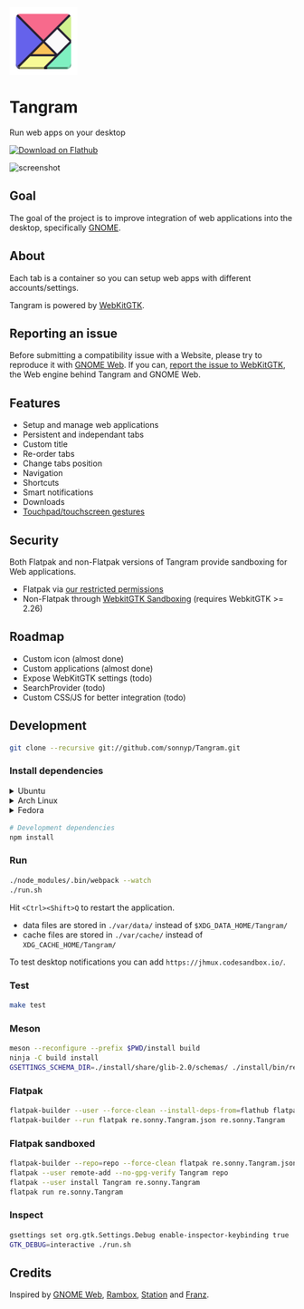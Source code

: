 <img style="vertical-align: middle;" src="data/icons/hicolor/scalable/apps/re.sonny.Tangram.svg" width="120" height="120">

# Tangram

Run web apps on your desktop

<a href='https://flathub.org/apps/details/re.sonny.Tangram'><img width='200' alt='Download on Flathub' src='https://flathub.org/assets/badges/flathub-badge-en.svg'/></a>

![screenshot](data/appdata/screenshot.png)

## Goal

The goal of the project is to improve integration of web applications into the desktop, specifically [GNOME](https://www.gnome.org/).

## About

Each tab is a container so you can setup web apps with different accounts/settings.

Tangram is powered by [WebKitGTK](https://webkitgtk.org/).

## Reporting an issue

Before submitting a compatibility issue with a Website, please try to reproduce it with [GNOME Web](https://wiki.gnome.org/Apps/Web/). If you can, [report the issue to WebKitGTK](https://bugs.webkit.org/enter_bug.cgi?assigned_to=webkit-unassigned%40lists.webkit.org&attachurl=&blocked=&bug_file_loc=http://&bug_severity=Normal&bug_status=NEW&comment=&component=WebKit%20Gtk&contenttypeentry=&contenttypemethod=autodetect&contenttypeselection=text/plain&data=&dependson=&description=&flag_type-1=X&flag_type-3=X&flag_type-4=X&form_name=enter_bug&keywords=GTK&maketemplate=Remember%20values%20as%20bookmarkable%20template&op_sys=Linux&priority=P3&product=WebKit&rep_platform=PC&short_desc=%5BGTK%5D%20), the Web engine behind Tangram and GNOME Web.

## Features

- Setup and manage web applications
  <!-- - Custom icon -->
- Persistent and independant tabs
- Custom title
- Re-order tabs
- Change tabs position
- Navigation
- Shortcuts
- Smart notifications
- Downloads
- [Touchpad/touchscreen gestures](https://blogs.gnome.org/alexm/2019/09/13/gnome-and-gestures-part-1-webkitgtk/)

## Security

Both Flatpak and non-Flatpak versions of Tangram provide sandboxing for Web applications.

- Flatpak via [our restricted permissions](https://github.com/sonnyp/Tangram/blob/master/re.sonny.Tangram.json)
- Non-Flatpak through [WebkitGTK Sandboxing](https://www.youtube.com/watch?v=5TDg83LHZ6o) (requires WebkitGTK >= 2.26)

## Roadmap

- Custom icon (almost done)
- Custom applications (almost done)
- Expose WebKitGTK settings (todo)
- SearchProvider (todo)
- Custom CSS/JS for better integration (todo)

<!-- Disabled for now, enable with TANGRAM_ENABLE_CUSTOM_APPLICATIONS=true -->
<!-- use at your own risk -->
<!--
### Custom applications

You can create custom applications with one or multiple tabs. They work the same as the main instance.

See demo: https://www.youtube.com/watch?v=y9MIXn4Iw70

You can create a custom application by

- dragging the tab out (see demo)
- right click on the tab
- via the application menu -->

## Development

```sh
git clone --recursive git://github.com/sonnyp/Tangram.git
```

### Install dependencies

<details>
 <summary>Ubuntu</summary>
 <code>
 sudo apt install npm libglib2.0-dev-bin flatpak-builder
 </code>
</details>

<details>
 <summary>Arch Linux</summary>
 <code>
 sudo pacman -S npm glib2 flatpak-builder
 </code>
</details>

<details>
  <summary>Fedora</summary>
  <code>
  sudo dnf install npm glib2-devel flatpak-builder
  </code>
</details>

```sh
# Development dependencies
npm install
```

### Run

```sh
./node_modules/.bin/webpack --watch
./run.sh
```

Hit `<Ctrl><Shift>Q` to restart the application.

- data files are stored in `./var/data/` instead of `$XDG_DATA_HOME/Tangram/`
- cache files are stored in `./var/cache/` instead of `XDG_CACHE_HOME/Tangram/`
  <!-- TODO application -->
  <!-- - desktop files are stored in `./var/applications/` instead of `$XDG_DATA_HOME/applications/` -->
  <!-- "--filesystem=xdg-data/applications:create" -->

To test desktop notifications you can add `https://jhmux.codesandbox.io/`.

### Test

```sh
make test
```

### Meson

```sh
meson --reconfigure --prefix $PWD/install build
ninja -C build install
GSETTINGS_SCHEMA_DIR=./install/share/glib-2.0/schemas/ ./install/bin/re.sonny.Tangram
```

### Flatpak

```sh
flatpak-builder --user --force-clean --install-deps-from=flathub flatpak re.sonny.Tangram.json
flatpak-builder --run flatpak re.sonny.Tangram.json re.sonny.Tangram
```

### Flatpak sandboxed

```sh
flatpak-builder --repo=repo --force-clean flatpak re.sonny.Tangram.json
flatpak --user remote-add --no-gpg-verify Tangram repo
flatpak --user install Tangram re.sonny.Tangram
flatpak run re.sonny.Tangram
```

### Inspect

```sh
gsettings set org.gtk.Settings.Debug enable-inspector-keybinding true
GTK_DEBUG=interactive ./run.sh
```

## Credits

Inspired by [GNOME Web](https://wiki.gnome.org/Apps/Web), [Rambox](https://rambox.pro/#home), [Station](https://getstation.com/) and [Franz](https://meetfranz.com/).
